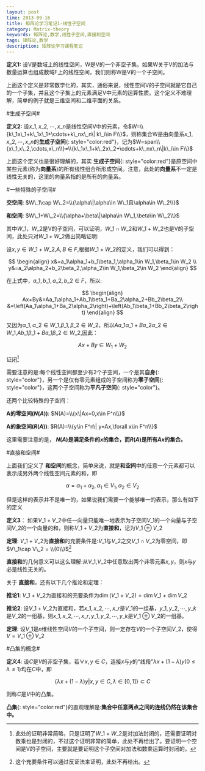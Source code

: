 ```yaml
---
layout: post
time: 2013-09-16
title: 矩阵论学习笔记1-线性子空间
category: Matrix-theory
keywords: 矩阵论,数学,线性子空间,直接和空间
tags: 矩阵论,数学
description: 矩阵论学习课程笔记
---
```



**定义1:** 设V是数域上的线性空间，W是V的一个非空子集。如果W关于V的加法与数量运算也组成数域F上的线性空间，我们则称W是V的一个子空间。

上面这个定义是非常数学化的，其实，通俗来说，线性空间V的子空间就是它自己的一个子集，并且这个子集上的元素满足V中元素的运算性质。这个定义不难理解，简单的例子就是三维空间和二维平面的关系。

#生成子空间#

**定义2:** 设$x\_1,x\_2,\cdots,x\_n$是线性空间V中的元素，令$W=\\{k\_1x\_1+k\_1x\_1+\cdots+k\_nx\_n\| k\_i\in F\\}$，则称集合W是由向量系$x\_1,x\_2,\cdots,x\_n$的**生成子空间**{: style="color:red"}，记为$W=span\\{x\_1,x\_2,\cdots,x\_n\\}=\\{k\_1x\_1+k\_2x\_2+\cdots+k\_nx\_n\|k\_i\in F\\}$

上面这个定义也是很好理解的，其实 **生成子空间**{: style="color:red"}是原空间中某些元素(称为**向量系**)的所有线性组合所形成空间。注意，此处的**向量系**不一定是线性无关的，这里的向量系指的是所有的向量系。

#一些特殊的子空间#

**交空间**: $W\_1\cap W\_2=\\{\alpha\|\alpha\in W\_1且\alpha\in W\_2\\}$

**和空间**: $W\_1+W\_2=\\{\alpha+\beta\|\alpha\in W\_1,\beta\in W\_2\\}$

其中$W\_1$，$W\_2$是V的子空间，可以证明，$W\_1\cap W\_2$和$W\_1+W\_2$也是V的子空间，此处只对$W\_1+W\_2$做出简略证明:

设$x,y\in W\_1+W\_2$,$A,B\in F$,根据$W\_1+W\_2$的定义，我们可以得到：

$$
\begin{align}
x&=a_1\alpha_1+b_1\beta_1,\alpha_1\in W_1,\beta_1\in W_2 \\
y&=a_2\alpha_2+b_2\beta_2,\alpha_2\in W_1,\beta_2\in W_2
\end{align}
$$

在上式中，$a\_1,b\_1,a\_2,b\_2\in F$，所以:

$$
\begin{align}
Ax+By&=Aa_1\alpha_1+Ab_1\beta_1+Ba_2\alpha_2+Bb_2\beta_2\\
&=\left(Aa_1\alpha_1+Ba_2\alpha_2\right)+\left(Ab_1\beta_1+Bb_2\beta_2\right)
\end{align}
$$

又因为$\alpha\_1,\alpha\_2\in W\_1$,$\beta\_1,\beta\_2\in W\_2$，所以$Aa\_1\alpha\_1+Ba\_2\alpha\_2\in W\_1$,$Ab\_1\beta\_1+Ba\_1\beta\_2\in W\_2$,因此：

$$
\begin{equation}
Ax+By\in W_1+W_2
\end{equation}
$$

证闭[^1]

[^1]:此处的证明非常简略，只是证明了$W\_1+W\_2$是对加法封闭的，还需要证明对数乘也是封闭的，不过这个证明非常的简单，此处不再给出了。要证明一个空间是V的子空间，主要就是要证明这个子空间对加法和数乘运算时封闭的。

需要注意的是:每个线性空间都至少有2个子空间，一个是其**自身**{: style="color"}，另一个是仅有零元素组成的子空间称为**零子空间**{: style="color"}，这两个子空间称为**平凡子空间**{: style="color"}。

还两个比较特殊的子空间：

**A的零空间($N(A)$)**: $N(A)=\\{x\|Ax=0,x\in F^n\\}$

**A的象空间($R(A)$)**: $R(A)=\\{y\in F^n\| y=Ax,\forall x\in F^n\\}$

这里需要注意的是， **$N(A)$是满足条件的$x$的集合，而$R(A)$是所有$Ax$的集合。**

#直接和空间#

上面我们定义了 **和空间**的概念，简单来说，就是**和空间**中的任意一个元素都可以表示成另外两个线性空间元素的和，即

$$
\begin{equation}
\alpha = \alpha_1+\alpha_2,\alpha_1\in V_1,\alpha_2\in V_2
\end{equation}
$$

但是这样的表示并不是唯一的，如果说我们需要一个能够唯一的表示，那么有如下的定义

**定义3**： 如果$V\_1+V\_2$中任一向量只能唯一地表示为子空间$V\_1$的一个向量与子空间$V\_2$的一个向量的和，则称$V\_1+V\_2$为**直接和**，记为$V\_1\oplus V\_2$

**定理**: $V\_1+V\_2$为**直接和**的充要条件是:$V\_1$与$V\_2$之交$V\_1\cap V\_2$为零空间，即$V\_1\cap V\_2 = \\{0\\}$[^2]

[^2]:这个充要条件可以通过反证法来证明，此处不再给出。

**直接和**的几何意义可以这么理解:从$V\_1$,$V\_2$中任意取出两个非零元素$x,y$，则$x$与$y$必是线性无关的。

关于 **直接和**，还有以下几个推论和定理：

**推论1**: $V\_1+V\_2$为直接和的充要条件为$\dim(V\_1+V\_2)=\dim V\_1+\dim V\_2$

**推论2**: 设$V\_1+V\_2$为直接和，若$x\_1,x\_2,\cdots,x\_r$是$V\_1$的一组基，$y\_1,y\_2,\cdots,y\_k$是$V\_2$的一组基，则$x\_1,x\_2,\cdots,x\_r,y\_1,y\_2,\cdots,y\_k$是$V\_1\oplus V\_2$的一组基。

**定理**: 设$V\_1$是$n$维线性空间$V$的一个子空间，则一定存在$V$的一个子空间$V\_2$，使得$V=V\_1\oplus V\_2$


#凸集的概念#

**定义4**: 设$C$是$V$的非空子集，若$\forall x,y\in C$，连接$x$与$y$的“线段”$\lambda x+(1-\lambda)y(0\leq\lambda\leq 1)$均在$C$中，即

$$
\begin{equation}
\{\lambda x + (1-\lambda)y|x,y\in C,\lambda\in[0,1]\}\subset C
\end{equation}
$$

则称$C$是$V$中的凸集。

**凸集**{: style="color:red"}的直观理解是:**集合中任意两点之间的连线仍然在该集合中。**
